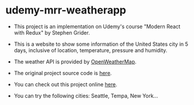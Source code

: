 # udemy-mrr-weatherapp

- This project is an implementation on Udemy's course "Modern React with Redux" by Stephen Grider.

- This is a website to show some information of the United States city in 5 days, 
inclusive of location, temperature, pressure and humidity.

- The weather API is provided by [OpenWeatherMap](http://openweathermap.org/).

- The original project source code is [here](https://github.com/StephenGrider/ReduxCasts/tree/master/weather).

- You can check out this project online [here](https://nowaxsky.github.io/udemy-mrr-weatherapp/).

- You can try the following cities: Seattle, Tempa, New York...

